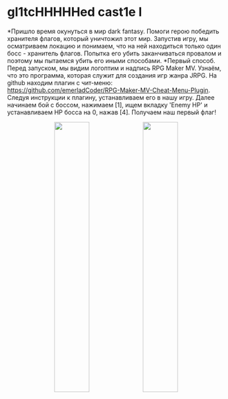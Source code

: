 # gl1tcHHHHHed cast1e I

*Пришло время окунуться в мир dark fantasy.  Помоги герою победить хранителя флагов, который уничтожил этот мир.
Запустив игру, мы осматриваем локацию и понимаем, что на ней находиться только один босс - хранитель флагов. Попытка его убить заканчиваться провалом и поэтому мы пытаемся убить его иными способами.
*Первый способ. Перед запуском, мы видим логоптим и надпись RPG Maker MV. Узнаём, что это программа, которая служит для создания игр жанра JRPG. На github находим плагин с чит-меню: https://github.com/emerladCoder/RPG-Maker-MV-Cheat-Menu-Plugin. Следуя инструкции к плагину, устанавливаем его в нашу игру. Далее начинаем бой с боссом, нажимаем [1], ищем вкладку 'Enemy HP' и устанавливаем HP босса на 0, нажав [4]. Получаем наш первый флаг!
<p align="center">
   <img width="40%" src="https://user-images.githubusercontent.com/65303418/210688865-678635f6-619c-4c24-aefa-42e453edd06f.png">
  <img width="40%" src="https://user-images.githubusercontent.com/65303418/210687945-4b043491-be8a-418c-b673-1ed866bedc19.png"> 
</p>



